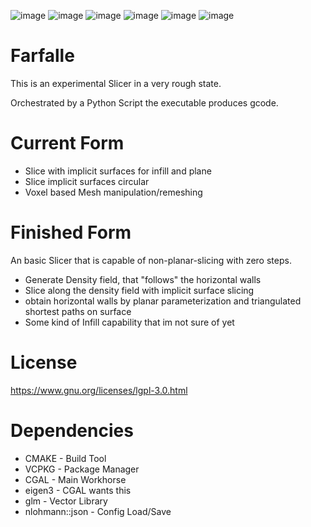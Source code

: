 ![image](https://github.com/Liech/FarfalleGCodeGen/assets/16963076/b692805e-53cc-418e-be39-0091a5623fb7)
![image](https://github.com/Liech/Farfalle/assets/16963076/ee5b53db-d740-4cae-b1f6-14f932f8427a)
![image](https://github.com/Liech/Farfalle/assets/16963076/6dd55645-5d1d-4bfa-b919-280fd44da71f)
![image](https://github.com/Liech/Farfalle/assets/16963076/ad9b9606-e378-4d03-9b52-6494d5518c83)
![image](https://github.com/Liech/Farfalle/assets/16963076/ef65e40f-aeb2-402b-a6e6-e2b9f377ca49)
![image](https://github.com/Liech/Farfalle/assets/16963076/65dfe39b-06e8-44b0-b824-0f57ff15acee)

# Farfalle

This is an experimental Slicer in a very rough state.

Orchestrated by a Python Script the executable produces gcode.

# Current Form

* Slice with implicit surfaces for infill and plane
* Slice implicit surfaces circular
* Voxel based Mesh manipulation/remeshing

# Finished Form

An basic Slicer that is capable of non-planar-slicing with zero steps.

* Generate Density field, that "follows" the horizontal walls
* Slice along the density field with implicit surface slicing
* obtain horizontal walls by planar parameterization and triangulated shortest paths on surface
* Some kind of Infill capability that im not sure of yet

# License

https://www.gnu.org/licenses/lgpl-3.0.html

# Dependencies

* CMAKE - Build Tool
* VCPKG - Package Manager
* CGAL - Main Workhorse
* eigen3 - CGAL wants this
* glm - Vector Library
* nlohmann::json - Config Load/Save
